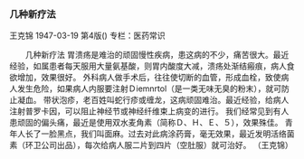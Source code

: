 ### 几种新疗法
王克锦
1947-03-19
第4版()
专栏：医药常识

　　几种新疗法
    胃溃疡是难治的顽固慢性疾病，患这病的不少，痛苦很大。最近经验，如属患者每天服用大量氨基酸，则胃内酸度大减，溃疡处渐结瘢痕，病人食欲增加，效果很好。
    外科病人做手术后，往往使切断的血管，形成血栓，致使病人发生危险，如果病人内服要注射Ｄiemnrtol（是一类无味无臭的粉末），就可防止凝血。
    带状泡疹，老百姓叫蛇行疹或缠龙，这病顽固难治。最近经验，给病人注射普罗卡因，可以阻止神经节或神经纤维束上病变的进行。
    我们经常见到有人患顽固的偏头痛，最近是使用双水麦角素（简称Ｄ、Ｈ、Ｅ、５），效果殊佳。
    青年人长了一脸黑点，我们叫面麻。过去对此病涂药膏，毫无效果，最近发明活络菌素（环卫公司出品），每次给病人服二片到四片（空肚服）就可治好。
            （王克锦）

